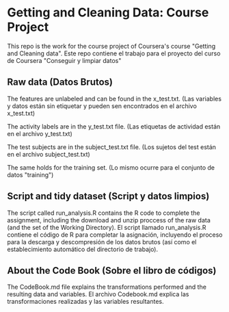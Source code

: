 Getting and Cleaning Data: Course Project
=========================================

This repo is the work for the course project of Coursera's course "Getting and Cleaning data".
Este repo contiene el trabajo para el proyecto del curso de Coursera "Conseguir y limpiar datos"

Raw data (Datos Brutos)
-----------------------
The features are unlabeled and can be found in the x_test.txt. 
(Las variables y datos están sin etiquetar y pueden sen encontrados en el archivo x_test.txt)

The activity labels are in the y_test.txt file.
(Las etiquetas de actividad están en el archivo y_test.txt)

The test subjects are in the subject_test.txt file.
(Los sujetos del test están en el archivo subject_test.txt)

The same holds for the training set.
(Lo mismo ocurre para el conjunto de datos "training")

Script and tidy dataset (Script y datos limpios)
------------------------------------------------
The script called run_analysis.R contains the R code to complete the assignment, including the download and unzip proccess of the raw data (and the set of the Working Directory).
El script llamado run_analysis.R contiene el código de R para completar la asignación, incluyendo el proceso para la descarga y descompresión de los datos brutos (así como el establecimiento automático del directorio de trabajo).


About the Code Book (Sobre el libro de códigos)
-----------------------------------------------
The CodeBook.md file explains the transformations performed and the resulting data and variables.
El archivo Codebook.md explica las transformaciones realizadas y las variables resultantes.